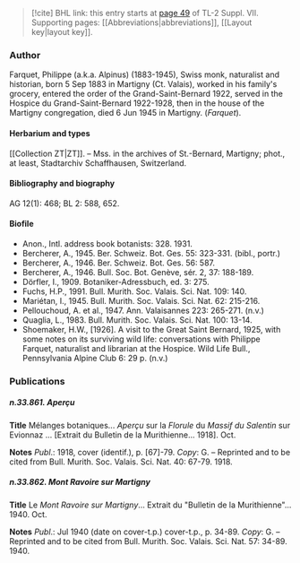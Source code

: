 > [!cite] BHL link: this entry starts at [page 49](https://www.biodiversitylibrary.org/item/103834#page/71/mode/1up) of TL-2 Suppl. VII.
> Supporting pages: [[Abbreviations|abbreviations]], [[Layout key|layout key]].

### Author

Farquet, Philippe (a.k.a. Alpinus) (1883-1945), Swiss monk, naturalist and historian, born 5 Sep 1883 in Martigny (Ct. Valais), worked in his family's grocery, entered the order of the Grand-Saint-Bernard 1922, served in the Hospice du Grand-Saint-Bernard 1922-1928, then in the house of the Martigny congregation, died 6 Jun 1945 in Martigny. (*Farquet*).

#### Herbarium and types

[[Collection ZT|ZT]]. – Mss. in the archives of St.-Bernard, Martigny; phot., at least, Stadtarchiv Schaffhausen, Switzerland.

#### Bibliography and biography

AG 12(1): 468; BL 2: 588, 652.

#### Biofile

- Anon., Intl. address book botanists: 328. 1931.
- Bercherer, A., 1945. Ber. Schweiz. Bot. Ges. 55: 323-331. (bibl., portr.)
- Bercherer, A., 1946. Ber. Schweiz. Bot. Ges. 56: 587.
- Bercherer, A., 1946. Bull. Soc. Bot. Genève, sér. 2, 37: 188-189.
- Dörfler, I., 1909. Botaniker-Adressbuch, ed. 3: 275.
- Fuchs, H.P., 1991. Bull. Murith. Soc. Valais. Sci. Nat. 109: 140.
- Mariétan, I., 1945. Bull. Murith. Soc. Valais. Sci. Nat. 62: 215-216.
- Pellouchoud, A. et al., 1947. Ann. Valaisannes 223: 265-271. (n.v.)
- Quaglia, L., 1983. Bull. Murith. Soc. Valais. Sci. Nat. 100: 13-14.
- Shoemaker, H.W., \[1926\]. A visit to the Great Saint Bernard, 1925, with some notes on its surviving wild life: conversations with Philippe Farquet, naturalist and librarian at the Hospice. Wild Life Bull., Pennsylvania Alpine Club 6: 29 p. (n.v.)

### Publications

##### n.33.861. Aperçu

**Title**
Mélanges botaniques... *Aperçu* sur la *Florule* du *Massif du Salentin* sur Evionnaz ... \[Extrait du Bulletin de la Murithienne... 1918\]. Oct.

**Notes**
*Publ*.: 1918, cover (identif.), p. \[67\]-79. *Copy*: G. – Reprinted and to be cited from Bull. Murith. Soc. Valais. Sci. Nat. 40: 67-79. 1918.

##### n.33.862. Mont Ravoire sur Martigny

**Title**
Le *Mont Ravoire sur Martigny*... Extrait du "Bulletin de la Murithienne"... 1940. Oct.

**Notes**
*Publ*.: Jul 1940 (date on cover-t.p.) cover-t.p., p. 34-89. *Copy*: G. – Reprinted and to be cited from Bull. Murith. Soc. Valais. Sci. Nat. 57: 34-89. 1940.

